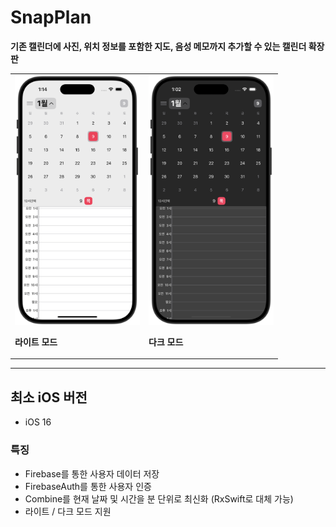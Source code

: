# SnapPlan

**기존 캘린더에 사진, 위치 정보를 포함한 지도, 음성 메모까지 추가할 수 있는 캘린더 확장판**

<table>
  <tr>
    <td align="left" width="200px">
      <img src="./Preview/main_light.png" width="200px">
      <p><strong>라이트 모드</strong></p>
    </td>
    <td align="left" width="200px">
      <img src="./Preview/main_dark.png" width="200px">
      <p><strong>다크 모드</strong></p>
    </td>
  </tr>
</table>

----

## 최소 iOS 버전
- iOS 16

### 특징
- Firebase를 통한 사용자 데이터 저장
- FirebaseAuth를 통한 사용자 인증
- Combine를 현재 날짜 및 시간을 분 단위로 최신화 (RxSwift로 대체 가능)
- 라이트 / 다크 모드 지원
